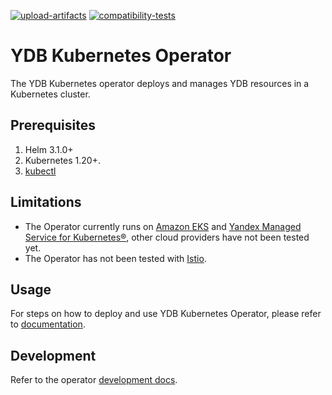 [![upload-artifacts](https://github.com/ydb-platform/ydb-kubernetes-operator/actions/workflows/upload-artifacts.yml/badge.svg)](https://github.com/ydb-platform/ydb-kubernetes-operator/actions/workflows/upload-artifacts.yml)
[![compatibility-tests](https://github.com/ydb-platform/ydb-kubernetes-operator/actions/workflows/compatibility-tests.yaml/badge.svg)](https://github.com/ydb-platform/ydb-kubernetes-operator/actions/workflows/compatibility-tests.yaml)

# YDB Kubernetes Operator

The YDB Kubernetes operator deploys and manages YDB resources in a Kubernetes cluster.

## Prerequisites

1. Helm 3.1.0+
2. Kubernetes 1.20+.
3. [kubectl](https://kubernetes.io/docs/tasks/tools/install-kubectl/)

## Limitations

- The Operator currently runs on [Amazon EKS](https://aws.amazon.com/eks/) and [Yandex Managed Service for Kubernetes®](https://cloud.yandex.com/en/services/managed-kubernetes), other cloud providers have not been tested yet.
- The Operator has not been tested with [Istio](https://istio.io/).

## Usage

For steps on how to deploy and use YDB Kubernetes Operator, please refer to [documentation](https://ydb.tech/en/docs/deploy/orchestrated/concepts).

## Development

Refer to the operator [development docs](./docs).
